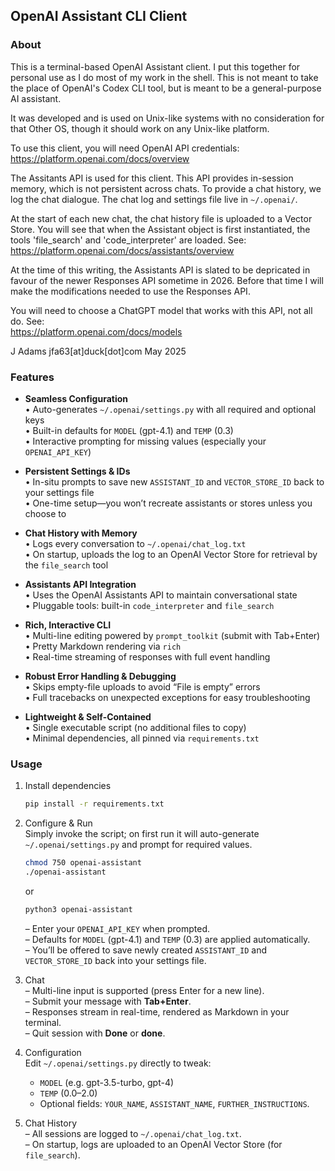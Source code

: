## OpenAI Assistant CLI Client  
  
### About  
  
  This is a terminal-based OpenAI Assistant client. I put this together
for personal use as I do most of my work in the shell. This is not
meant to take the place of OpenAI's Codex CLI tool, but is meant to
be a general-purpose AI assistant.  
  
  It was developed and is used on Unix-like systems with no
consideration for that Other OS, though it should work on
any Unix-like platform.  
  
  To use this client, you will need OpenAI API credentials:  
https://platform.openai.com/docs/overview   
  
  The Assitants API is used for this client. This API provides
in-session memory, which is not persistent across chats. To
provide a chat history, we log the chat dialogue. The chat log
and settings file live in `~/.openai/`.  
  
  At the start of each new chat, the chat history file is uploaded to
a Vector Store. You will see that when the Assistant object is first
instantiated, the tools 'file_search' and 'code_interpreter' are loaded.
See:  
https://platform.openai.com/docs/assistants/overview  
  
  At the time of this writing, the Assistants API is slated to
be depricated in favour of the newer Responses API sometime
in 2026. Before that time I will make the modifications needed
to use the Responses API.  
  
  You will need to choose a ChatGPT model that works with
this API, not all do. See:  
https://platform.openai.com/docs/models  
  
J Adams jfa63[at]duck[dot]com May 2025   
  
  
### Features  
  
- **Seamless Configuration**  
  • Auto-generates `~/.openai/settings.py` with all required and optional keys  
  • Built-in defaults for `MODEL` (gpt-4.1) and `TEMP` (0.3)  
  • Interactive prompting for missing values (especially your `OPENAI_API_KEY`)

- **Persistent Settings & IDs**  
  • In-situ prompts to save new `ASSISTANT_ID` and `VECTOR_STORE_ID` back to your settings file  
  • One-time setup—you won’t recreate assistants or stores unless you choose to

- **Chat History with Memory**  
  • Logs every conversation to `~/.openai/chat_log.txt`  
  • On startup, uploads the log to an OpenAI Vector Store for retrieval by the `file_search` tool

- **Assistants API Integration**  
  • Uses the OpenAI Assistants API to maintain conversational state  
  • Pluggable tools: built-in `code_interpreter` and `file_search`

- **Rich, Interactive CLI**  
  • Multi-line editing powered by `prompt_toolkit` (submit with Tab+Enter)  
  • Pretty Markdown rendering via `rich`  
  • Real-time streaming of responses with full event handling

- **Robust Error Handling & Debugging**  
  • Skips empty-file uploads to avoid “File is empty” errors  
  • Full tracebacks on unexpected exceptions for easy troubleshooting

- **Lightweight & Self-Contained**  
  • Single executable script (no additional files to copy)  
  • Minimal dependencies, all pinned via `requirements.txt`  
  
  
### Usage
  
1. Install dependencies  
   ```bash
   pip install -r requirements.txt
   ```

2. Configure & Run  
   Simply invoke the script; on first run it will auto-generate `~/.openai/settings.py` and prompt for required values.
   ```bash
   chmod 750 openai-assistant
   ./openai-assistant
   ```  
   or  
   ```bash
   python3 openai-assistant
   ```  
   – Enter your `OPENAI_API_KEY` when prompted.  
   – Defaults for `MODEL` (gpt-4.1) and `TEMP` (0.3) are applied automatically.  
   – You’ll be offered to save newly created `ASSISTANT_ID` and `VECTOR_STORE_ID` back into your settings file.

3. Chat  
   – Multi-line input is supported (press Enter for a new line).  
   – Submit your message with **Tab+Enter**.  
   – Responses stream in real-time, rendered as Markdown in your terminal.  
   – Quit session with **Done** or **done**.

4. Configuration  
   Edit `~/.openai/settings.py` directly to tweak:
   - `MODEL` (e.g. gpt-3.5-turbo, gpt-4)  
   - `TEMP` (0.0–2.0)  
   - Optional fields: `YOUR_NAME`, `ASSISTANT_NAME`, `FURTHER_INSTRUCTIONS`.

5. Chat History  
   – All sessions are logged to `~/.openai/chat_log.txt`.  
   – On startup, logs are uploaded to an OpenAI Vector Store (for `file_search`).

